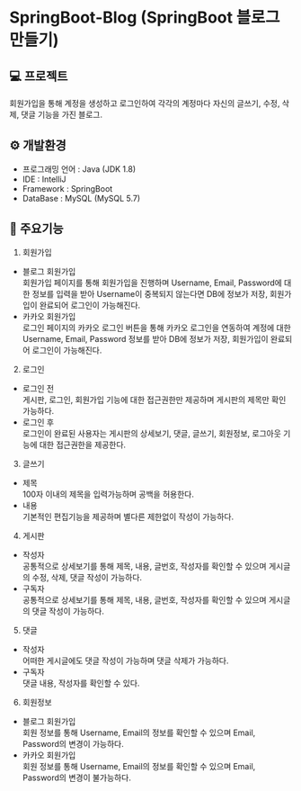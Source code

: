 # SpringBoot-Blog (SpringBoot 블로그 만들기)

## 💻 프로젝트 </br>
회원가입을 통해 계정을 생성하고 로그인하여 각각의 계정마다 자신의 글쓰기, 수정, 삭제, 댓글 기능을 가진 블로그. 

## ⚙ 개발환경 </br>
- 프로그래밍 언어 : Java (JDK 1.8) </br>
- IDE : IntelliJ </br>
- Framework : SpringBoot </br>
- DataBase : MySQL (MySQL 5.7) </br>

## 🎈 주요기능 </br>
1. 회원가입 </br>
- 블로그 회원가입  </br>
회원가입 페이지를 통해 회원가입을 진행하며 Username, Email, Password에 대한 정보를 입력을 받아 Username이 중복되지 않는다면 DB에 정보가 저장, 회원가입이 완료되어 로그인이 가능해진다.  </br>
- 카카오 회원가입 </br>
로그인 페이지의 카카오 로그인 버튼을 통해 카카오 로그인을 연동하여 계정에 대한 Username, Email, Password 정보를 받아 DB에 정보가 저장, 회원가입이 완료되어 로그인이 가능해진다. </br>

2. 로그인  </br>
- 로그인 전 </br>
게시판, 로그인, 회원가입 기능에 대한 접근권한만 제공하며 게시판의 제목만 확인 가능하다. </br>
- 로그인 후 </br>
로그인이 완료된 사용자는 게시판의 상세보기, 댓글, 글쓰기, 회원정보, 로그아웃 기능에 대한 접근권한을 제공한다. </br>

3. 글쓰기 </br>
- 제목 </br>
100자 이내의 제목을 입력가능하며 공백을 허용한다. </br>
- 내용 </br>
기본적인 편집기능을 제공하며 별다른 제한없이 작성이 가능하다.  </br>

4. 게시판 </br>
- 작성자 </br>
공통적으로 상세보기를 통해 제목, 내용, 글번호, 작성자를 확인할 수 있으며 게시글의 수정, 삭제, 댓글 작성이 가능하다. </br>
- 구독자 </br>
공통적으로 상세보기를 통해 제목, 내용, 글번호, 작성자를 확인할 수 있으며 게시글의 댓글 작성이 가능하다. </br>


5. 댓글 </br>
- 작성자 </br>
어떠한 게시글에도 댓글 작성이 가능하며 댓글 삭제가 가능하다. </br>
- 구독자 </br>
댓글 내용, 작성자를 확인할 수 있다. </br>


6. 회원정보 </br>
- 블로그 회원가입 </br>
회원 정보를 통해 Username, Email의 정보를 확인할 수 있으며 Email, Password의 변경이 가능하다. </br>
- 카카오 회원가입 </br>
회원 정보를 통해 Username, Email의 정보를 확인할 수 있으며 Email, Password의 변경이 불가능하다. </br>



